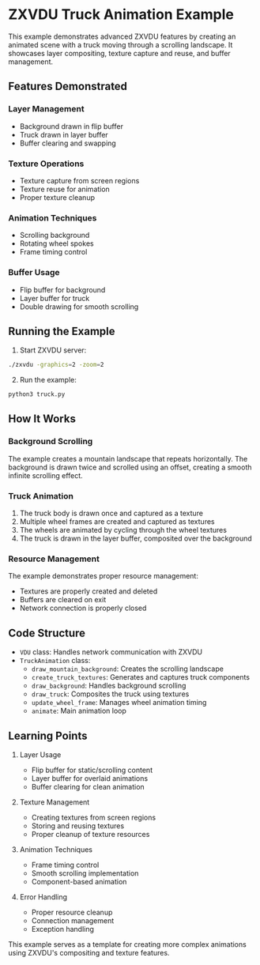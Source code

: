# ZXVDU Truck Animation Example

This example demonstrates advanced ZXVDU features by creating an animated scene with a truck moving through a scrolling landscape. It showcases layer compositing, texture capture and reuse, and buffer management.

## Features Demonstrated

### Layer Management
- Background drawn in flip buffer
- Truck drawn in layer buffer
- Buffer clearing and swapping

### Texture Operations
- Texture capture from screen regions
- Texture reuse for animation
- Proper texture cleanup

### Animation Techniques
- Scrolling background
- Rotating wheel spokes
- Frame timing control

### Buffer Usage
- Flip buffer for background
- Layer buffer for truck
- Double drawing for smooth scrolling

## Running the Example

1. Start ZXVDU server:
```bash
./zxvdu -graphics=2 -zoom=2
```

2. Run the example:
```bash
python3 truck.py
```

## How It Works

### Background Scrolling
The example creates a mountain landscape that repeats horizontally. The background
is drawn twice and scrolled using an offset, creating a smooth infinite scrolling
effect.

### Truck Animation
1. The truck body is drawn once and captured as a texture
2. Multiple wheel frames are created and captured as textures
3. The wheels are animated by cycling through the wheel textures
4. The truck is drawn in the layer buffer, composited over the background

### Resource Management
The example demonstrates proper resource management:
- Textures are properly created and deleted
- Buffers are cleared on exit
- Network connection is properly closed

## Code Structure

- `VDU` class: Handles network communication with ZXVDU
- `TruckAnimation` class:
  - `draw_mountain_background`: Creates the scrolling landscape
  - `create_truck_textures`: Generates and captures truck components
  - `draw_background`: Handles background scrolling
  - `draw_truck`: Composites the truck using textures
  - `update_wheel_frame`: Manages wheel animation timing
  - `animate`: Main animation loop

## Learning Points

1. Layer Usage
   - Flip buffer for static/scrolling content
   - Layer buffer for overlaid animations
   - Buffer clearing for clean animation

2. Texture Management
   - Creating textures from screen regions
   - Storing and reusing textures
   - Proper cleanup of texture resources

3. Animation Techniques
   - Frame timing control
   - Smooth scrolling implementation
   - Component-based animation

4. Error Handling
   - Proper resource cleanup
   - Connection management
   - Exception handling

This example serves as a template for creating more complex animations using
ZXVDU's compositing and texture features.